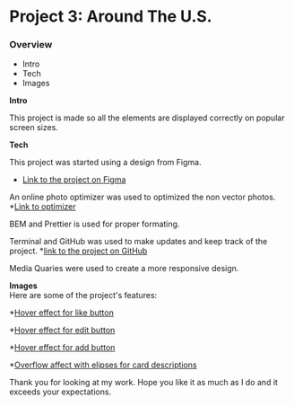 # Project 3: Around The U.S.

### Overview  

* Intro  
* Tech 
* Images  
  
**Intro**
  
This project is made so all the elements are displayed correctly on popular screen sizes.  
  
**Tech**  

 This project was started using a design from Figma. 
* [Link to the project on Figma](https://www.figma.com/file/ii4xxsJ0ghevUOcssTlHZv/Sprint-3%3A-Around-the-US?node-id=0%3A1)  

An online photo optimizer was used to optimized the non vector photos. *[Link to optimizer](https://tinypng.com/)

BEM and Prettier is used for proper formating.

Terminal and GitHub was used to make updates and keep track of the project.  *[link to the project on GitHub](https://godisnanu.github.io/se_project_aroundtheus/)

Media Quaries were used to create a more responsive design.

  
**Images**  
  Here are some of the project's features:

  *[Hover effect for like button](./images/Hover%20effect%20like%20button.png) 

  *[Hover effect for edit button](./images/Hover%20effect%20edit%20button.png)

  *[Hover effect for add button](./images/Hover%20effect%20add%20button.png)

  *[Overflow affect with elipses for card descriptions](./images/Element%20description%20overlfow%20with%20elipses.png)
  
Thank you for looking at my work.  Hope you like it as much as I do and it exceeds your expectations.
